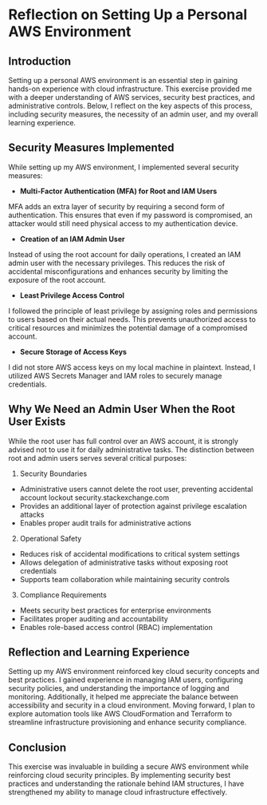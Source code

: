 # Reflection on Setting Up a Personal AWS Environment

## Introduction

Setting up a personal AWS environment is an essential step in gaining hands-on experience with cloud infrastructure. This exercise provided me with a deeper understanding of AWS services, security best practices, and administrative controls. Below, I reflect on the key aspects of this process, including security measures, the necessity of an admin user, and my overall learning experience.

## Security Measures Implemented

While setting up my AWS environment, I implemented several security measures:

- **Multi-Factor Authentication (MFA) for Root and IAM Users**

MFA adds an extra layer of security by requiring a second form of authentication. This ensures that even if my password is compromised, an attacker would still need physical access to my authentication device.

- **Creation of an IAM Admin User**

Instead of using the root account for daily operations, I created an IAM admin user with the necessary privileges. This reduces the risk of accidental misconfigurations and enhances security by limiting the exposure of the root account.

- **Least Privilege Access Control**

I followed the principle of least privilege by assigning roles and permissions to users based on their actual needs. This prevents unauthorized access to critical resources and minimizes the potential damage of a compromised account.

- **Secure Storage of Access Keys**

I did not store AWS access keys on my local machine in plaintext. Instead, I utilized AWS Secrets Manager and IAM roles to securely manage credentials.

## Why We Need an Admin User When the Root User Exists

While the root user has full control over an AWS account, it is strongly advised not to use it for daily administrative tasks. The distinction between root and admin users serves several critical purposes:

1. Security Boundaries

- Administrative users cannot delete the root user, preventing accidental account lockout
  security.stackexchange.com
- Provides an additional layer of protection against privilege escalation attacks
- Enables proper audit trails for administrative actions

2. Operational Safety

- Reduces risk of accidental modifications to critical system settings
- Allows delegation of administrative tasks without exposing root credentials
- Supports team collaboration while maintaining security controls

3. Compliance Requirements

- Meets security best practices for enterprise environments
- Facilitates proper auditing and accountability
- Enables role-based access control (RBAC) implementation

## Reflection and Learning Experience

Setting up my AWS environment reinforced key cloud security concepts and best practices. I gained experience in managing IAM users, configuring security policies, and understanding the importance of logging and monitoring. Additionally, it helped me appreciate the balance between accessibility and security in a cloud environment. Moving forward, I plan to explore automation tools like AWS CloudFormation and Terraform to streamline infrastructure provisioning and enhance security compliance.

## Conclusion

This exercise was invaluable in building a secure AWS environment while reinforcing cloud security principles. By implementing security best practices and understanding the rationale behind IAM structures, I have strengthened my ability to manage cloud infrastructure effectively.
